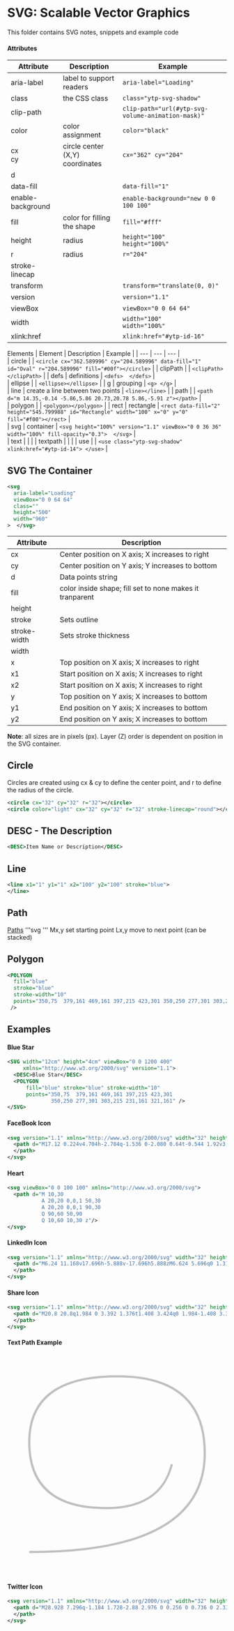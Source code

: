 # SVG: Scalable Vector Graphics

This folder contains SVG notes, snippets and example code

#### Attributes
| Attribute | Description | Example |  
| ---| --- | --- |  
| aria-label | label to support readers | `aria-label="Loading"` |  
| class | the CSS class | `class="ytp-svg-shadow"` |  
| clip-path |  | `clip-path="url(#ytp-svg-volume-animation-mask)"` |  
| color | color assignment | `color="black"` |  
| cx <BR> cy | circle center (X,Y) coordinates | `cx="362" cy="204"` |  
| d |  |  |  
| data-fill |  | `data-fill="1" ` |  
| enable-background |  | `enable-background="new 0 0 100 100"` |  
| fill | color for filling the shape | `fill="#fff"` | 
| height | radius | `height="100"` <BR> `height="100%"`|  
| r | radius | `r="204"` |  
| stroke-linecap |  |  |  
| transform |  | `transform="translate(0, 0)"` |  
| version |  | `version="1.1"` |  
| viewBox |  | `viewBox="0 0 64 64" ` |  
| width |  | `width="100"` <BR> `width="100%"` |  
| xlink:href |  | `xlink:href="#ytp-id-16"` |  

Elements
| Element | Description | Example | 
| --- | --- | --- |  
| circle |  | `<circle cx="362.589996" cy="204.589996" data-fill="1" id="Oval" r="204.589996" fill="#00f"></circle>` | 
| clipPath |  | `<clipPath>  </clipPath>` | 
| defs | definitions | `<defs>  </defs>` |  
| ellipse |  | `<ellipse></ellipse>` |
| g | grouping | `<g> </g>` |  
| line | create a line between two points | `<line></line>` |
| path |  | `<path d="m 14.35,-0.14 -5.86,5.86 20.73,20.78 5.86,-5.91 z"></path>` |  
| polygon |  | `<polygon></polygon>` |
| rect | rectangle | `<rect data-fill="2" height="545.799988" id="Rectangle" width="100" x="0" y="0" fill="#f00"></rect>` |  
| svg | container | `<svg height="100%" version="1.1" viewBox="0 0 36 36" width="100%" fill-opacity="0.3">  </svg>` |  
| text |  |  |
| textpath |  |  |
| use |  | `<use class="ytp-svg-shadow" xlink:href="#ytp-id-14"> </use>` |  

## SVG The Container
```svg
<svg 
  aria-label="Loading" 
  viewBox="0 0 64 64" 
  class=""
  height="500"
  width="960"
>  </svg>
```
| Attribute | Description |
| --- | --- | 
| cx | Center position on X axis; X increases to right |
| cy | Center position on Y axis; Y increases to bottom |
| d | Data points string |
| fill | color inside shape; fill set to none makes it tranparent |
| height |  |
| stroke | Sets outline |
| stroke-width | Sets stroke thickness |
| width |  |
| x | Top position on X axis; X increases to right |
| x1 | Start position on X axis; X increases to right |
| x2 | Start position on X axis; X increases to right |
| y | Top position on Y axis; X increases to bottom |
| y1 | End position on Y axis; X increases to bottom |
| y2 | End position on Y axis; X increases to bottom |

**Note**: all sizes are in pixels (px). Layer (Z) order is dependent on position in the SVG container.
## Circle
Circles are created using cx & cy to define the center point, and r to define the radius of the circle.
```svg
<circle cx="32" cy="32" r="32"></circle>
<circle color="light" cx="32" cy="32" r="32" stroke-linecap="round"></circle>
```

## DESC - The Description
```svg
<DESC>Item Name or Description</DESC>
```

## Line
```svg
<line x1="1" y1="1" x2="100" y2="100" stroke="blue">
</line>
```

## Path
[Paths](https://developer.mozilla.org/en-US/docs/Web/SVG/Tutorial/Paths)
'''svg
<path ></path>
'''
Mx,y  set starting point
Lx,y  move to next point (can be stacked)

## Polygon
```svg
<POLYGON 
  fill="blue"
  stroke="blue"
  stroke-width="10" 
  points="350,75  379,161 469,161 397,215 423,301 350,250 277,301 303,215 231,161 321,161"
 />
```
  
## Examples

#### Blue Star
```svg
<SVG width="12cm" height="4cm" viewBox="0 0 1200 400"
     xmlns="http://www.w3.org/2000/svg" version="1.1">
  <DESC>Blue Star</DESC>
  <POLYGON 
      fill="blue" stroke="blue" stroke-width="10" 
      points="350,75  379,161 469,161 397,215 423,301 
              350,250 277,301 303,215 231,161 321,161" />
</SVG>
```

#### FaceBook Icon
```svg
<svg version="1.1" xmlns="http://www.w3.org/2000/svg" width="32" height="32" viewBox="0 0 18 32">
  <path d="M17.12 0.224v4.704h-2.784q-1.536 0-2.080 0.64t-0.544 1.92v3.392h5.248l-0.704 5.28h-4.544v13.568h-5.472v-13.568h-4.544v-5.28h4.544v-3.904q0-3.328 1.856-5.152t4.96-1.824q2.624 0 4.064 0.224z">
  </path>
</svg>
```

#### Heart
```svg
<svg viewBox="0 0 100 100" xmlns="http://www.w3.org/2000/svg">
  <path d="M 10,30
           A 20,20 0,0,1 50,30
           A 20,20 0,0,1 90,30
           Q 90,60 50,90
           Q 10,60 10,30 z"/>
</svg>
```

#### LinkedIn Icon
```svg
<svg version="1.1" xmlns="http://www.w3.org/2000/svg" width="32" height="32" viewBox="0 0 27 32">
  <path d="M6.24 11.168v17.696h-5.888v-17.696h5.888zM6.624 5.696q0 1.312-0.928 2.176t-2.4 0.864h-0.032q-1.472 0-2.368-0.864t-0.896-2.176 0.928-2.176 2.4-0.864 2.368 0.864 0.928 2.176zM27.424 18.72v10.144h-5.856v-9.472q0-1.888-0.736-2.944t-2.272-1.056q-1.12 0-1.856 0.608t-1.152 1.536q-0.192 0.544-0.192 1.44v9.888h-5.888q0.032-7.136 0.032-11.552t0-5.28l-0.032-0.864h5.888v2.56h-0.032q0.352-0.576 0.736-0.992t0.992-0.928 1.568-0.768 2.048-0.288q3.040 0 4.896 2.016t1.856 5.952z">
  </path>
</svg>
```

#### Share Icon
```svg
<svg version="1.1" xmlns="http://www.w3.org/2000/svg" width="32" height="32" viewBox="0 0 26 32">
  <path d="M20.8 20.8q1.984 0 3.392 1.376t1.408 3.424q0 1.984-1.408 3.392t-3.392 1.408-3.392-1.408-1.408-3.392q0-0.192 0.032-0.448t0.032-0.384l-8.32-4.992q-1.344 1.024-2.944 1.024-1.984 0-3.392-1.408t-1.408-3.392 1.408-3.392 3.392-1.408q1.728 0 2.944 0.96l8.32-4.992q0-0.128-0.032-0.384t-0.032-0.384q0-1.984 1.408-3.392t3.392-1.408 3.392 1.376 1.408 3.424q0 1.984-1.408 3.392t-3.392 1.408q-1.664 0-2.88-1.024l-8.384 4.992q0.064 0.256 0.064 0.832 0 0.512-0.064 0.768l8.384 4.992q1.152-0.96 2.88-0.96z">
  </path>
</svg>
```

#### Text Path Example
<svg viewBox="0 0 100 100" xmlns="http://www.w3.org/2000/svg">
  <path id="MyPath" fill="none" stroke="silver"
        d="M10,90 Q90,90 90,45 Q90,10 50,10 Q10,10 10,40 Q10,70 45,70 Q70,70 75,50" />
  <text>
    <textPath path="M10,90 Q90,90 90,45 Q90,10 50,10 Q10,10 10,40 Q10,70 45,70 Q70,70 75,50">
      Quick brown fox jumps over the lazy dog.
    </textPath>
  </text>
</svg>

#### Twitter Icon
```svg
<svg version="1.1" xmlns="http://www.w3.org/2000/svg" width="32" height="32" viewBox="0 0 30 32">
  <path d="M28.928 7.296q-1.184 1.728-2.88 2.976 0 0.256 0 0.736 0 2.336-0.672 4.64t-2.048 4.448-3.296 3.744-4.608 2.624-5.792 0.96q-4.832 0-8.832-2.592 0.608 0.064 1.376 0.064 4.032 0 7.168-2.464-1.888-0.032-3.36-1.152t-2.048-2.848q0.608 0.096 1.088 0.096 0.768 0 1.536-0.192-2.016-0.416-3.328-1.984t-1.312-3.68v-0.064q1.216 0.672 2.624 0.736-1.184-0.8-1.888-2.048t-0.704-2.752q0-1.568 0.8-2.912 2.176 2.656 5.248 4.256t6.656 1.76q-0.16-0.672-0.16-1.312 0-2.4 1.696-4.064t4.064-1.696q2.528 0 4.224 1.824 1.952-0.384 3.68-1.408-0.672 2.048-2.56 3.2 1.664-0.192 3.328-0.896z">
  </path>
</svg>
```